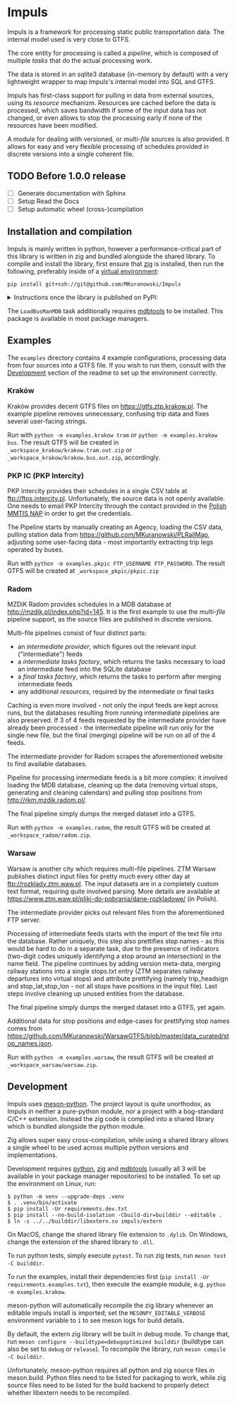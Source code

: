 Impuls
======

Impuls is a framework for processing static public transportation data.
The internal model used is very close to GTFS.

The core entity for processing is called a _pipeline_, which is composed of multiple
_tasks_ that do the actual processing work.

The data is stored in an sqlite3 database (in-memory by default) with a very lightweight
wrapper to map Impuls's internal model into SQL and GTFS.

Impuls has first-class support for pulling in data from external sources, using its
_resource_ mechanizm. Resources are cached before the data is processed, which saves
bandwidth if some of the input data has not changed, or even allows to stop the
processing early if none of the resources have been modified.

A module for dealing with versioned, or _multi-file_ sources is also provided. It allows
for easy and very flexible processing of schedules provided in discrete versions into
a single coherent file.

TODO Before 1.0.0 release
-------------------------

- [ ] Generate documentation with Sphinx
- [ ] Setup Read the Docs
- [ ] Setup automatic wheel (cross-)compilation

Installation and compilation
----------------------------

Impuls is mainly written in python, however a performance-critical part of this library is written
in zig and bundled alongside the shared library. To compile and install the library,
first ensure that [zig](https://ziglang.org/learn/getting-started/) is installed, then
run the following, preferably inside of a
[virtual environment](https://docs.python.org/3/library/venv.html):

```
pip install git+ssh://git@github.com/MKuranowski/Impuls
```

<details>
<summary>Instructions once the library is published on PyPI:</summary>

Impuls is mainly written in python, however a performance-critical part of this library is written
in zig and bundled alongside the shared library. To install the library run the following,
preferably inside of a [virtual environment](https://docs.python.org/3/library/venv.html):

```
pip install impuls
```

Pre-built binaries are available for most platforms, to build from source
[zig](https://ziglang.org/learn/getting-started/) needs to be installed.

</details>

The `LoadBusManMDB` task additionally requires [mdbtools](https://github.com/mdbtools/mdbtools)
to be installed. This package is available in most package managers.

Examples
--------

The `examples` directory contains 4 example configurations, processing data
from four sources into a GTFS file. If you wish to run them, consult with the
[Development](#development) section of the readme to set up the environment correctly.

### Kraków

Kraków provides decent GTFS files on <https://gtfs.ztp.krakow.pl>.
The example pipeline removes unnecessary, confusing trip data and fixes
several user-facing strings.

Run with `python -m examples.krakow tram` or `python -m examples.krakow bus`.
The result GTFS will be created in `_workspace_krakow/krakow.tram.out.zip` or
`_workspace_krakow/krakow.bus.out.zip`, accordingly.

### PKP IC (PKP Intercity)

PKP Intercity provides their schedules in a single CSV table at <ftp://ftps.intercity.pl>.
Unfortunately, the source data is not openly available. One needs to email PKP Intercity
through the contact provided in the [Polish MMTIS NAP](https://dane.gov.pl/pl/dataset/1739,krajowy-punkt-dostepowy-kpd-multimodalne-usugi-informacji-o-podrozach)
in order to get the credentials.

The Pipeline starts by manually creating an Agency, loading the CSV data,
pulling station data from <https://github.com/MKuranowski/PLRailMap>,
adjusting some user-facing data - most importantly extracting trip legs operated by buses.

Run with `python -m examples.pkpic FTP_USERNAME FTP_PASSWORD`. The result GTFS
will be created at `_workspace_pkpic/pkpic.zip`

### Radom

MZDiK Radom provides schedules in a MDB database at <http://mzdik.pl/index.php?id=145>.
It is the first example to use the _multi-file_ pipeline support, as the source files
are published in discrete versions.

Multi-file pipelines consist of four distinct parts:
- an _intermediate provider_, which figures out the relevant input ("intermediate") feeds
- a _intermediate tasks factory_, which returns the tasks necessary to load
    an intermediate feed into the SQLite database
- a _final tasks factory_, which returns the tasks to perform after merging intermediate feeds
- any additional _resources_, required by the intermediate or final tasks

Caching is even more involved - not only the input feeds are kept across runs,
but the databases resulting from running intermediate pipelines are also preserved.
If 3 of 4 feeds requested by the intermediate provider have already been processed -
the intermediate pipeline will run only for the single new file, but the final (merging)
pipeline will be run on all of the 4 feeds.

The intermediate provider for Radom scrapes the aforementioned website to find
available databases.

Pipeline for processing intermediate feeds is a bit more complex: it involved
loading the MDB database, cleaning up the data (removing virtual stops, generating and
cleaning calendars) and pulling stop positions from <http://rkm.mzdik.radom.pl/>.

The final pipeline simply dumps the merged dataset into a GTFS.

Run with `python -m examples.radom`, the result GTFS will
be created at `_workspace_radom/radom.zip`.

### Warsaw

Warsaw is another city which requires multi-file pipelines.
ZTM Warsaw publishes distinct input files for pretty much every other day
at <ftp://rozklady.ztm.waw.pl>. The input datasets are in a completely custom
text format, requiring quite involved parsing. More details are available at
<https://www.ztm.waw.pl/pliki-do-pobrania/dane-rozkladowe/> (in Polish).

The intermediate provider picks out relevant files from the aforementioned FTP server.

Processing of intermediate feeds starts with the import of the text file into
the database. Rather uniquely, this step also prettifies stop names - as this
would be hard to do in a separate task, due to the presence of indicators
(two-digit codes uniquely identifying a stop around an intersection) in the name field.
The pipeline continues by adding version meta-data, merging railway stations into a single
stops.txt entry (ZTM separates railway departures into virtual stops) and attribute
prettifying (namely trip_headsign and stop_lat,stop_lon - not all stops have positions
in the input file). Last steps involve cleaning up unused entities from the database.

The final pipeline simply dumps the merged dataset into a GTFS, yet again.

Additional data for stop positions and edge-cases for prettifying stop names
comes from <https://github.com/MKuranowski/WarsawGTFS/blob/master/data_curated/stop_names.json>.

Run with `python -m examples.warsaw`, the result GTFS will
be created at `_workspace_warsaw/warsaw.zip`.

Development
-----------

Impuls uses [meson-python](https://meson-python.readthedocs.io/en/latest/index.html). The
project layout is quite unorthodox, as Impuls in neither a pure-python module, nor a project
with a bog-standard C/C++ extension. Instead the zig code is compiled into a shared library
which is bundled alongside the python module.

Zig allows super easy cross-compilation, while using a shared library allows a single wheel
to be used across multiple python versions and implementations.

Development requires [python](https://python.org/), [zig](https://ziglang.org/learn/getting-started/)
and [mdbtools](https://github.com/mdbtools/mdbtools/) (usually all 3 will be available in your
package manager repositories) to be installed. To set up the environment on Linux, run:

```terminal
$ python -m venv --upgrade-deps .venv
$ . .venv/bin/activate
$ pip install -Ur requirements.dev.txt
$ pip install --no-build-isolation -Cbuild-dir=builddir --editable .
$ ln -s ../../builddir/libextern.so impuls/extern
```

On MacOS, change the shared library file extension to `.dylib`. On Windows, change the extension
of the shared library to `.dll`.

To run python tests, simply execute `pytest`. To run zig tests, run `meson test -C builddir`.

To run the examples, install their dependencies first (`pip install -Ur requirements.examples.txt`),
then execute the example module, e.g. `python -m examples.krakow`.

meson-python will automatically recompile the zig library whenever an editable impuls install is
imported; set the `MESONPY_EDITABLE_VERBOSE` environment variable to `1` to see meson logs for build
details.

By default, the extern zig library will be built in debug mode. To change that, run
`meson configure --buildtype=debugoptimized builddir` (buildtype can also be set to `debug` or
`release`). To recompile the library, run `meson compile -C builddir`.

Unfortunately, meson-python requires all python and zig source files in meson.build. Python
files need to be listed for packaging to work, while zig source files need to be listed for
the build backend to properly detect whether libextern needs to be recompiled.
